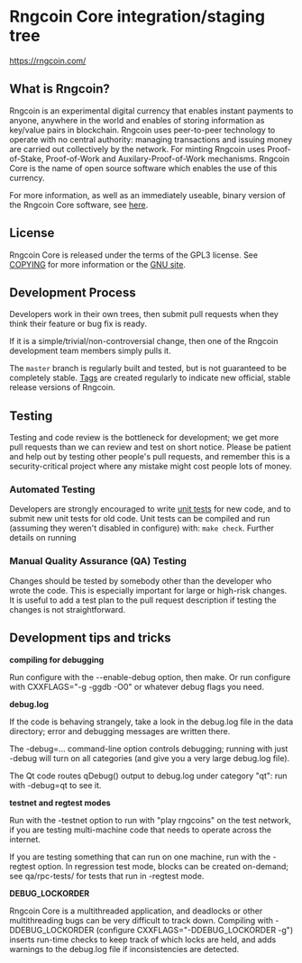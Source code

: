 Rngcoin Core integration/staging tree
=====================================

https://rngcoin.com/

What is Rngcoin?
----------------

Rngcoin is an experimental digital currency that enables instant payments to
anyone, anywhere in the world and enables of storing information as key/value pairs
in blockchain. Rngcoin uses peer-to-peer technology to operate
with no central authority: managing transactions and issuing money are carried
out collectively by the network. For minting Rngcoin uses Proof-of-Stake,
Proof-of-Work and Auxilary-Proof-of-Work mechanisms. Rngcoin Core is the name of
open source software which enables the use of this currency.

For more information, as well as an immediately useable, binary version of
the Rngcoin Core software, see [here](http://rngcoin.com/).

License
-------

Rngcoin Core is released under the terms of the GPL3 license. See [COPYING](COPYING) for more
information or the [GNU site](http://www.gnu.org/licenses/gpl.html).

Development Process
-------------------

Developers work in their own trees, then submit pull requests when they think
their feature or bug fix is ready.

If it is a simple/trivial/non-controversial change, then one of the Rngcoin
development team members simply pulls it.


The `master` branch is regularly built and tested, but is not guaranteed to be
completely stable. [Tags](https://github.com/rngcoin/rngcoin/releases) are created
regularly to indicate new official, stable release versions of Rngcoin.

Testing
-------

Testing and code review is the bottleneck for development; we get more pull
requests than we can review and test on short notice. Please be patient and help out by testing
other people's pull requests, and remember this is a security-critical project where any mistake might cost people
lots of money.

### Automated Testing

Developers are strongly encouraged to write [unit tests](src/test/README.md) for new code, and to
submit new unit tests for old code. Unit tests can be compiled and run
(assuming they weren't disabled in configure) with: `make check`. Further details on running

### Manual Quality Assurance (QA) Testing

Changes should be tested by somebody other than the developer who wrote the
code. This is especially important for large or high-risk changes. It is useful
to add a test plan to the pull request description if testing the changes is
not straightforward.

Development tips and tricks
---------------------------

**compiling for debugging**

Run configure with the --enable-debug option, then make. Or run configure with
CXXFLAGS="-g -ggdb -O0" or whatever debug flags you need.

**debug.log**

If the code is behaving strangely, take a look in the debug.log file in the data directory;
error and debugging messages are written there.

The -debug=... command-line option controls debugging; running with just -debug will turn
on all categories (and give you a very large debug.log file).

The Qt code routes qDebug() output to debug.log under category "qt": run with -debug=qt
to see it.

**testnet and regtest modes**

Run with the -testnet option to run with "play rngcoins" on the test network, if you
are testing multi-machine code that needs to operate across the internet.

If you are testing something that can run on one machine, run with the -regtest option.
In regression test mode, blocks can be created on-demand; see qa/rpc-tests/ for tests
that run in -regtest mode.

**DEBUG_LOCKORDER**

Rngcoin Core is a multithreaded application, and deadlocks or other multithreading bugs
can be very difficult to track down. Compiling with -DDEBUG_LOCKORDER (configure
CXXFLAGS="-DDEBUG_LOCKORDER -g") inserts run-time checks to keep track of which locks
are held, and adds warnings to the debug.log file if inconsistencies are detected.
